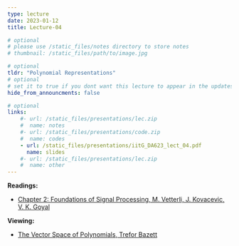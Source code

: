 ```yaml
---
type: lecture
date: 2023-01-12
title: Lecture-04

# optional
# please use /static_files/notes directory to store notes
# thumbnail: /static_files/path/to/image.jpg

# optional
tldr: "Polynomial Representations"
# optional
# set it to true if you dont want this lecture to appear in the updates section
hide_from_announcments: false

# optional
links: 
    #- url: /static_files/presentations/lec.zip
    #  name: notes
    #- url: /static_files/presentations/code.zip
    #  name: codes
    - url: /static_files/presentations/iitG_DA623_lect_04.pdf
      name: slides
    #- url: /static_files/presentations/lec.zip
    #  name: other
---
```


**Readings:**
- [Chapter 2: Foundations of Signal Processing, M. Vetterli, J. Kovacevic, V. K. Goyal](https://www.fourierandwavelets.org/)

**Viewing:**
- [The Vector Space of Polynomials, Trefor Bazett](https://www.youtube.com/watch?v=SzZaQnzstfE)
